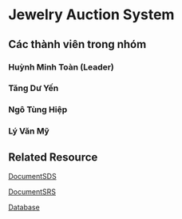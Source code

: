 # Jewelry Auction System 
## Các thành viên trong nhóm
### Huỳnh Minh Toàn (Leader)
### Tăng Dư Yến
### Ngô Tùng Hiệp
### Lý Văn Mỹ

## Related Resource
[DocumentSDS](https://docs.google.com/document/d/1IbJgdlMSLRjdFQl4de3sVSOIGHNUJqyO/edit)

[DocumentSRS](https://docs.google.com/document/d/1NoY8wpff-sYAZXHdvEl5Mt5T106OcOeK/edit?usp=sharing&ouid=115472949965342184419&rtpof=true&sd=true) 

[Database](https://drive.google.com/drive/folders/1ncDS4u5FojiS1-PGLkVzuwG_1vA22J38?usp=sharing)
